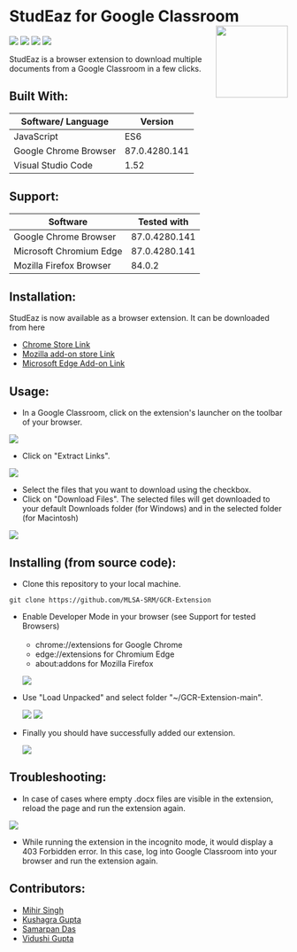 # StudEaz for Google Classroom <img src=https://github.com/MLSA-SRM/GCR-Extension/blob/main/assets/icon16.png width=130 align='right'>
![](https://img.shields.io/github/forks/MLSA-SRM/GCR-Extension?color=green&style=for-the-badge)
![](https://img.shields.io/github/stars/MLSA-SRM/GCR-Extension?color=blueviolet&style=for-the-badge)
![](https://img.shields.io/github/license/MLSA-SRM/GCR-Extension?color=blue&style=for-the-badge)
![](https://img.shields.io/badge/version-1.0-pink.svg?style=for-the-badge)

StudEaz is a browser extension to download multiple documents from a Google Classroom in a few clicks.
## Built With:
| Software/ Language | Version |
|----------|---------|
| JavaScript | ES6 |
| Google Chrome Browser | 87.0.4280.141 |
| Visual Studio Code | 1.52 |
## Support:
| Software | Tested with |
|----------|-------------|
| Google Chrome Browser | 87.0.4280.141 |
| Microsoft Chromium Edge | 87.0.4280.141 |
| Mozilla Firefox Browser | 84.0.2 |
## Installation:
StudEaz is now available as a browser extension. It can be downloaded from here
* [Chrome Store Link](https://chrome.google.com/webstore/detail/studeaz-for-google-classr/ddmpckcmhpnpgfcgfgeklphbbigknjgf/related?hl=en)
* [Mozilla add-on store Link](https://addons.mozilla.org/en-US/firefox/addon/studeaz-for-google-classroom)
* [Microsoft Edge Add-on Link](https://chrome.google.com/webstore/detail/studeaz-for-google-classr/ddmpckcmhpnpgfcgfgeklphbbigknjgf/related?hl=en)

## Usage:
* In a Google Classroom, click on the extension's launcher on the toolbar of your browser.

![](https://i.ibb.co/N7f1qBT/2.png)

* Click on "Extract Links".

![](https://i.ibb.co/8jzZWSX/1.png)

* Select the files that you want to download using the checkbox.
* Click on "Download Files". The selected files will get downloaded to your default Downloads folder (for Windows) and in the selected folder (for Macintosh)

![](https://i.ibb.co/vvzySYJ/3.png)

## Installing (from source code):

* Clone this repository to your local machine.
```
git clone https://github.com/MLSA-SRM/GCR-Extension
```
<ul>
 <li>Enable Developer Mode in your browser (see Support for tested Browsers)
  <ul><br>
   <li>chrome://extensions for Google Chrome</li>
    <li>edge://extensions for Chromium Edge</li>
   <li> about:addons for Mozilla Firefox
  </ul>
 </li>
  
![](https://i.ibb.co/F71Rfd8/5.png)
 <li>Use "Load Unpacked" and select folder "~/GCR-Extension-main".
  
 ![](https://i.ibb.co/Q6bsfW3/4.png)
 ![](https://i.ibb.co/FqhM2ky/6.png)
 </li>
 <li>Finally you should have successfully added our extension.
  
 ![](https://i.ibb.co/7RjKjdM/7.png)
 </li>
</ul>

## Troubleshooting:

* In case of cases where empty .docx files are visible in the extension, reload the page and run the extension again.

![](https://i.ibb.co/Wf8rpN8/Screen-Shot-2021-05-01-at-4-57-48-PM.png)

* While running the extension in the incognito mode, it would display a 403 Forbidden error. In this case, log into Google Classroom into your browser and run the extension again.

## Contributors:

* [Mihir Singh](https://github.com/mihirs16)
* [Kushagra Gupta](https://github.com/KG-1510)
* [Samarpan Das](https://github.com/SamarpanDas)
* [Vidushi Gupta](https://github.com/Vidushi-Gupta)
